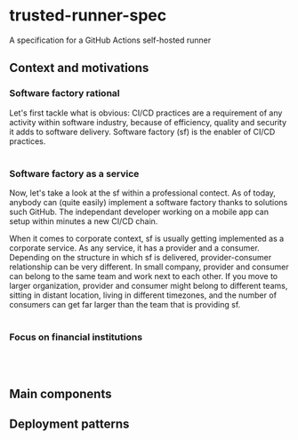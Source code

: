 # trusted-runner-spec
A specification for a GitHub Actions self-hosted runner


## Context and motivations
### Software factory rational
Let's first tackle what is obvious: CI/CD practices are a requirement of any activity within software industry, because of efficiency, quality and security it adds to software delivery. Software factory (sf) is the enabler of CI/CD practices. 
<br/><br/>
  
### Software factory as a service
Now, let's take a look at the sf within a professional contect. As of today, anybody can (quite easily) implement a software factory thanks to solutions such GitHub. The independant developer working on a mobile app can setup within minutes a new CI/CD chain. 

When it comes to corporate context, sf is usually getting implemented as a corporate service. As any service, it has a provider and a consumer. Depending on the structure in which sf is delivered, provider-consumer relationship can be very different. In small company, provider and consumer can belong to the same team and work next to each other. If you move to larger organization, provider and consumer might belong to different teams, sitting in distant location, living in different timezones, and the number of consumers can get far larger than the team that is providing sf. 
<br/><br/>  

### Focus on financial institutions
<br/><br/>  
  
## Main components


  
## Deployment patterns


